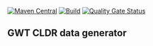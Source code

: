 [![Maven Central](https://img.shields.io/maven-central/v/https://mvnrepository.com/artifact/org.jresearch.gwt.time/org.jresearch.gwt.time.apt.data)](https://mvnrepository.com/artifact/org.jresearch.gwt.time/org.jresearch.gwt.time.apt.data)
[![Build](https://github.com/foal/gwt-locale/actions/workflows/BuildSnapshot.yml/badge.svg)](https://github.com/foal/gwt-locale/actions/workflows/BuildSnapshot.yml)
[![Quality Gate Status](https://sonarcloud.io/api/project_badges/measure?project=foal_gwt-time-apt&metric=alert_status)](https://sonarcloud.io/summary/new_code?id=foal_gwt-time-apt)

## GWT CLDR data generator 

